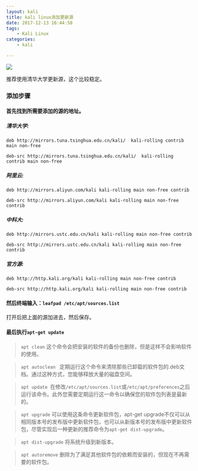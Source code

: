 ```yaml
---
layout: kali
title: kali linux添加更新源
date: 2017-12-13 16:44:58
tags:
	- Kali Linux
categories: 
	- kali

---
```





![](https://github.com/sky666sec/sky666sec.github.io/blob/hexo/Figure%20Bed/006Y6f53gy1fnluhk27zwj30hv0de422.jpg?raw=true)

<!--more-->

推荐使用清华大学更新源，这个比较稳定。


### 添加步骤

#### 首先找到所需要添加的源的地址。

##### 清华大学:
    deb http://mirrors.tuna.tsinghua.edu.cn/kali/  kali-rolling contrib main non-free

	deb-src http://mirrors.tuna.tsinghua.edu.cn/kali/  kali-rolling contrib main non-free

##### 阿里云:

    deb http://mirrors.aliyun.com/kali kali-rolling main non-free contrib

    deb-src http://mirrors.aliyun.com/kali kali-rolling main non-free contrib

##### 中科大:

    deb http://mirrors.ustc.edu.cn/kali kali-rolling main non-free contrib

    deb-src http://mirrors.ustc.edu.cn/kali kali-rolling main non-free contrib

##### 官方源:


    deb http://http.kali.org/kali kali-rolling main non-free contrib

    deb-src http://http.kali.org/kali kali-rolling main non-free contrib



#### 然后终端输入：`leafpad /etc/apt/sources.list`

打开后把上面的源加进去，然后保存。


#### 最后执行`apt-get update`

>`apt clean`  这个命令会把安装的软件的备份也删除，但是这样不会影响软件的使用。

> `apt autoclean `   定期运行这个命令来清除那些已卸载的软件包的.deb文档。通过这种方式，您能够释放大量的磁盘空间。

> `apt update `在修改`/etc/apt/sources.list`或`/etc/apt/preferences`之后运行该命令。此外您需要定期运行这一命令以确保您的软件包列表是最新的。

> `apt upgrade` 可以使用这条命令更新软件包，apt-get upgrade不仅可以从相同版本号的发布版中更新软件包，也可以从新版本号的发布版中更新软件包，尽管实现后一种更新的推荐命令为`apt-get dist-upgrade`。
>

> `apt dist-upgrade` 将系统升级到新版本。


> `apt autoremove`   删除为了满足其他软件包的依赖而安装的，但现在不再需要的软件包。










